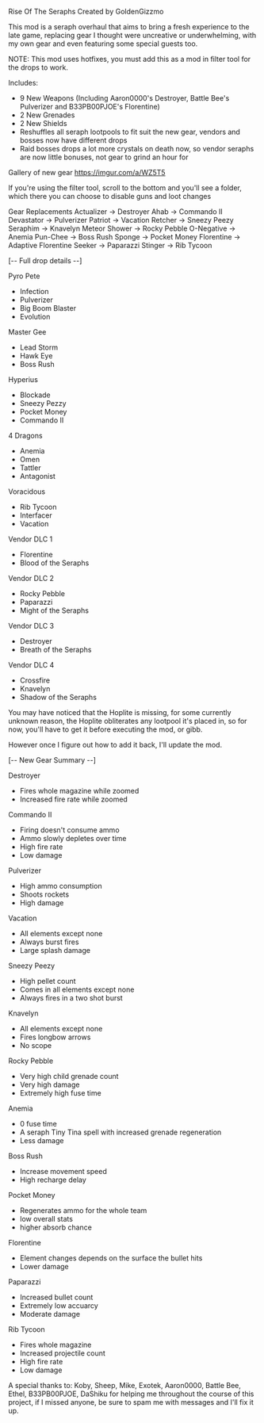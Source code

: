 Rise Of The Seraphs
Created by GoldenGizzmo

This mod is a seraph overhaul that aims to bring a fresh experience to the late game, replacing gear I thought were uncreative or underwhelming, with my own gear and even featuring some special guests too.

NOTE: This mod uses hotfixes, you must add this as a mod in filter tool for the drops to work.

Includes:
 - 9 New Weapons (Including Aaron0000's Destroyer, Battle Bee's Pulverizer and B33PB00PJOE's Florentine)
 - 2 New Grenades
 - 2 New Shields
 - Reshuffles all seraph lootpools to fit suit the new gear, vendors and bosses now have different drops
 - Raid bosses drops a lot more crystals on death now, so vendor seraphs are now little bonuses, not gear to grind an hour for

Gallery of new gear
https://imgur.com/a/WZ5T5

If you're using the filter tool, scroll to the bottom and you'll see a folder, which there you can choose to disable guns and loot changes

Gear Replacements
Actualizer    -> Destroyer
Ahab          -> Commando II
Devastator    -> Pulverizer
Patriot       -> Vacation
Retcher       -> Sneezy Peezy
Seraphim      -> Knavelyn
Meteor Shower -> Rocky Pebble
O-Negative    -> Anemia
Pun-Chee      -> Boss Rush
Sponge        -> Pocket Money
Florentine    -> Adaptive Florentine
Seeker        -> Paparazzi
Stinger       -> Rib Tycoon

[-- Full drop details --]

Pyro Pete
 - Infection
 - Pulverizer
 - Big Boom Blaster
 - Evolution

Master Gee
 - Lead Storm
 - Hawk Eye
 - Boss Rush

Hyperius
 - Blockade
 - Sneezy Pezzy
 - Pocket Money
 - Commando II

4 Dragons
 - Anemia
 - Omen
 - Tattler
 - Antagonist

Voracidous
 - Rib Tycoon
 - Interfacer
 - Vacation

Vendor DLC 1
 - Florentine
 - Blood of the Seraphs

Vendor DLC 2
 - Rocky Pebble
 - Paparazzi
 - Might of the Seraphs

Vendor DLC 3
 - Destroyer
 - Breath of the Seraphs

Vendor DLC 4
 - Crossfire
 - Knavelyn
 - Shadow of the Seraphs

You may have noticed that the Hoplite is missing, for some currently unknown reason, the Hoplite obliterates any lootpool it's placed in, so for now, you'll have to get it before executing the mod, or gibb.

However once I figure out how to add it back, I'll update the mod. 

[-- New Gear Summary --]

Destroyer
 - Fires whole magazine while zoomed
 - Increased fire rate while zoomed

Commando II
 - Firing doesn't consume ammo
 - Ammo slowly depletes over time
 - High fire rate
 - Low damage

Pulverizer
 - High ammo consumption
 - Shoots rockets
 - High damage

Vacation
 - All elements except none
 - Always burst fires
 - Large splash damage

Sneezy Peezy
 - High pellet count
 - Comes in all elements except none
 - Always fires in a two shot burst

Knavelyn
 - All elements except none
 - Fires longbow arrows
 - No scope

Rocky Pebble
 - Very high child grenade count
 - Very high damage
 - Extremely high fuse time

Anemia
 - 0 fuse time
 - A seraph Tiny Tina spell with increased grenade regeneration
 - Less damage

Boss Rush
 - Increase movement speed 
 - High recharge delay

Pocket Money
 - Regenerates ammo for the whole team
 - low overall stats
 - higher absorb chance

Florentine 
 - Element changes depends on the surface the bullet hits
 - Lower damage

Paparazzi
 - Increased bullet count
 - Extremely low accuarcy
 - Moderate damage

Rib Tycoon
 - Fires whole magazine
 - Increased projectile count
 - High fire rate
 - Low damage

A special thanks to: Koby, Sheep, Mike, Exotek, Aaron0000, Battle Bee, Ethel, B33PB00PJOE, DaShiku for helping me throughout the course of this project, if I missed anyone, be sure to spam me with messages and I'll fix it up.
